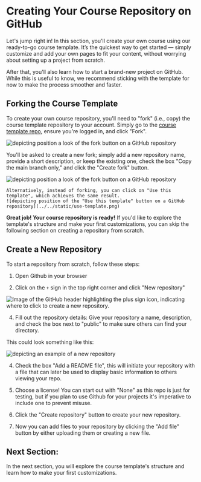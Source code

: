 # Creating Your Course Repository on GitHub

Let's jump right in! In this section, you'll create your own course using our ready-to-go course template. It’s the quickest way to get started — simply customize and add your own pages to fit your content, without worrying about setting up a project from scratch.

After that, you'll also learn how to start a brand-new project on GitHub. While this is useful to know, we recommend sticking with the template for now to make the process smoother and faster.

## Forking the Course Template

To create your own course repository, you'll need to "fork" (i.e., copy) the course template repository to your account. Simply go to the [course template repo](https://github.com/luciebinder/course-template-minimal), ensure you're logged in, and click "Fork". 

![depicting position a look of the fork button on a GitHub repository](../../static/fork.png)

You'll be asked to create a new fork; simply add a new repository name, provide a short description, or keep the existing one, check the box "Copy the main branch only," and click the "Create fork" button.

![depicting position a look of the fork button on a GitHub repository](../../static/create_fork.png)

```{note}
Alternatively, instead of forking, you can click on "Use this template", which achieves the same result.
![depicting position of the "Use this template" button on a GitHub repository](../../static/use-template.png)

```

**Great job! Your course repository is ready!** If you'd like to explore the template's structure and make your first customizations, you can skip the following section on creating a repository from scratch.

## Create a New Repository
To start a repository from scratch, follow these steps:

1. Open Github in your browser

2. Click on the `+` sign in the top right corner and click "New repository"

![Image of the GitHub header highlighting the plus sign icon, indicating where to click to create a new repository.](../../static/new-repository.png)

4. Fill out the repository details: Give your repository a name, description, and check the box next to "public" to make sure others can find your directory. 

This could look something like this:

![depicting an example of a new repository](../../static/new_repo_example.png)

4. Check the box "Add a README file", this will initiate your repository with a file that can later be used to display basic information to others viewing your repo.

5. Choose a license! You can start out with "None" as this repo is just for testing, but if you plan to use Github for your projects it's imperative to include one to prevent misuse.

6. Click the "Create repository" button to create your new repository.

7. Now you can add files to your repository by clicking the "Add file" button by either uploading them or creating a new file.

## Next Section:
In the next section, you will explore the course template's structure and learn how to make your first customizations.
